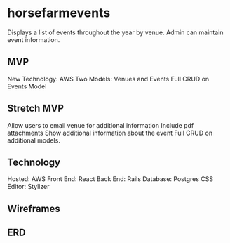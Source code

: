 # horsefarmevents

Displays a list of events throughout the year by venue. Admin can maintain event information.

## MVP

New Technology: AWS
Two Models: Venues and Events
Full CRUD on Events Model

## Stretch MVP

Allow users to email venue for additional information
Include pdf attachments
Show additional information about the event
Full CRUD on additional models.

## Technology

Hosted: AWS
Front End: React
Back End: Rails
Database: Postgres
CSS Editor: Stylizer

## Wireframes

## ERD

